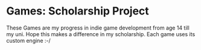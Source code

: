 # Games: Scholarship Project
These Games are my progress in indie game development from age 14 till my uni. Hope this makes a difference in my scholarship.
Each game uses its custom engine :-/
